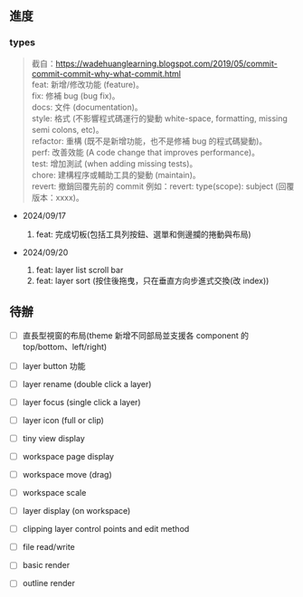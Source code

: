 ## 進度

### types

> 截自：https://wadehuanglearning.blogspot.com/2019/05/commit-commit-commit-why-what-commit.html  
> feat: 新增/修改功能 (feature)。  
> fix: 修補 bug (bug fix)。  
> docs: 文件 (documentation)。  
> style: 格式 (不影響程式碼運行的變動 white-space, formatting, missing semi colons, etc)。  
> refactor: 重構 (既不是新增功能，也不是修補 bug 的程式碼變動)。  
> perf: 改善效能 (A code change that improves performance)。  
> test: 增加測試 (when adding missing tests)。  
> chore: 建構程序或輔助工具的變動 (maintain)。  
> revert: 撤銷回覆先前的 commit 例如：revert: type(scope): subject (回覆版本：xxxx)。

* 2024/09/17
	1. feat: 完成切板(包括工具列按鈕、選單和側邊攔的捲動與布局)

* 2024/09/20
	1. feat: layer list scroll bar
	2. feat: layer sort (按住後拖曳，只在垂直方向步進式交換(改 index))

## 待辦

- [ ] 直長型視窗的布局(theme 新增不同部局並支援各 component 的 top/bottom、left/right)
- [ ] layer button 功能
- [ ] layer rename (double click a layer)
- [ ] layer focus (single click a layer)
- [ ] layer icon (full or clip)
- [ ] tiny view display

- [ ] workspace page display
- [ ] workspace move (drag)
- [ ] workspace scale
- [ ] layer display (on workspace)
- [ ] clipping layer control points and edit method

- [ ] file read/write

- [ ] basic render
- [ ] outline render